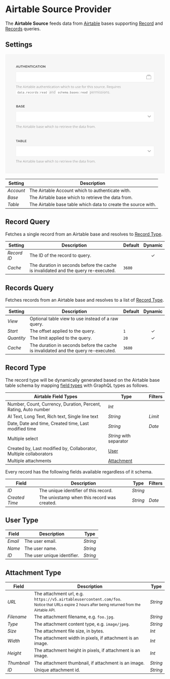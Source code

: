 # Airtable Source Provider

<div class="tm-resource-icon">
    <!--@include: @essentials-for-yootheme-pro/assets/brands/airtable.svg-->
</div>

The **Airtable Source** feeds data from [Airtable](https://airtable.com/) bases supporting [Record](#record-query) and [Records](#records-query) queries.

## Settings

<!--@include: ./_partials/common-provider-settings.md-->

![Airtable Source Configuration](./assets/airtable-config.webp)

| Setting   | Description                                                   |
| --------- | ------------------------------------------------------------- |
| _Account_ | The Airtable Account which to authenticate with.              |
| _Base_    | The Airtable base which to retrieve the data from.            |
| _Table_   | The Airtable base table which data to create the source with. |

## Record Query

Fetches a single record from an Airtable base and resolves to [Record Type](#record-type).

| Setting     | Description                                                                        | Default | Dynamic  |
| ----------- | ---------------------------------------------------------------------------------- | ------- | :------: |
| _Record ID_ | The ID of the record to query.                                                     |         | &#x2713; |
| _Cache_     | The duration in seconds before the cache is invalidated and the query re-executed. | `3600`  |

## Records Query

Fetches records from an Airtable base and resolves to a list of [Record Type](#record-type).

| Setting    | Description                                                                        | Default | Dynamic  |
| ---------- | ---------------------------------------------------------------------------------- | ------- | :------: |
| _View_     | Optional table view to use instead of a raw query.                                 |
| _Start_    | The offset applied to the query.                                                   | `1`     | &#x2713; |
| _Quantity_ | The limit applied to the query.                                                    | `20`    | &#x2713; |
| _Cache_    | The duration in seconds before the cache is invalidated and the query re-executed. | `3600`  |

## Record Type

The record type will be dynamically generated based on the Airtable base table schema by mapping [field types](https://airtable.com/developers/web/api/field-model) with GraphQL types as follows.

| Airtable Field Types                                               | Type                           | Filters |
| ------------------------------------------------------------------ | ------------------------------ | ------- |
| Number, Count, Currency, Duration, Percent, Rating, Auto number    | _Int_                          |
| AI Text, Long Text, Rich text, Single line text                    | _String_                       | _Limit_ |
| Date, Date and time, Created time, Last modified time              | _String_                       | _Date_  |
| Multiple select                                                    | _String_ with separator        |
| Created by, Last modified by, Collaborator, Multiple collaborators | [User](#user-type)             |
| Multiple attachments                                               | [Attachment](#attachment-type) |

Every record has the following fields available regardless of it schema.

| Field          | Description                                 | Type     | Filters |
| -------------- | ------------------------------------------- | -------- | ------- |
| _ID_           | The unique identifier of this record.       | _String_ |
| _Created Time_ | The unixstamp when this record was created. | _String_ | _Date_  |

## User Type

| Field   | Description                 | Type     |
| ------- | --------------------------- | -------- |
| _Email_ | The user email.             | _String_ |
| _Name_  | The user name.              | _String_ |
| _ID_    | The user unique identifier. | _String_ |

## Attachment Type

| Field       | Description                                                                                                                                                       | Type     |
| ----------- | ----------------------------------------------------------------------------------------------------------------------------------------------------------------- | -------- |
| _URL_       | The attachment url, e.g. `https://v5.airtableusercontent.com/foo`. <br><small>Notice that URLs expire 2 hours after being returned from the Airtable API.</small> | _String_ |
| _Filename_  | The attachment filename, e.g. `foo.jpg`.                                                                                                                          | _String_ |
| _Type_      | The attachment content type, e.g. `image/jpeg`.                                                                                                                   | _String_ |
| _Size_      | The attachment file size, in bytes.                                                                                                                               | _Int_    |
| _Width_     | The attachment width in pixels, if attachment is an image.                                                                                                        | _Int_    |
| _Height_    | The attachment height in pixels, if attachment is an image.                                                                                                       | _Int_    |
| _Thumbnail_ | The attachment thumbnail, if attachment is an image.                                                                                                              | _String_ |
| _ID_        | Unique attachment id.                                                                                                                                             | _String_ |
